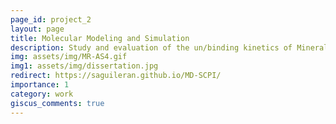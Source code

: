 ```yaml
---
page_id: project_2
layout: page
title: Molecular Modeling and Simulation
description: Study and evaluation of the un/binding kinetics of Mineralocorticoid receptor steroid agonist Aldosterone, Cortisol, and Progesterone ligands using Molecular Dynamics and Monte Carlo simulations.
img: assets/img/MR-AS4.gif
img1: assets/img/dissertation.jpg
redirect: https://saguileran.github.io/MD-SCPI/
importance: 1
category: work
giscus_comments: true
---
```

